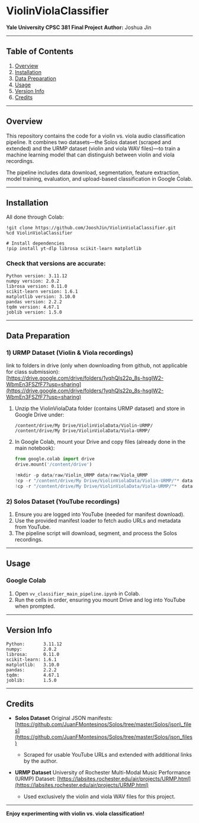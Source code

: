 # ViolinViolaClassifier

**Yale University CPSC 381 Final Project**
**Author:** Joshua Jin

---

## Table of Contents

1. [Overview](#overview)
2. [Installation](#installation)
3. [Data Preparation](#data-preparation)
4. [Usage](#usage)
5. [Version Info](#version-info)
6. [Credits](#credits)

---

## Overview

This repository contains the code for a violin vs. viola audio classification pipeline. It combines two datasets—the Solos dataset (scraped and extended) and the URMP dataset (violin and viola WAV files)—to train a machine learning model that can distinguish between violin and viola recordings.

The pipeline includes data download, segmentation, feature extraction, model training, evaluation, and upload-based classification in Google Colab.

---

## Installation

All done through Colab:
```
!git clone https://github.com/JooshJin/ViolinViolaClassifier.git
%cd ViolinViolaClassifier

# Install dependencies
!pip install yt-dlp librosa scikit-learn matplotlib
```
### Check that versions are accurate:
```
Python version: 3.11.12
numpy version: 2.0.2
librosa version: 0.11.0
scikit-learn version: 1.6.1
matplotlib version: 3.10.0
pandas version: 2.2.2
tqdm version: 4.67.1
joblib version: 1.5.0
```


---

## Data Preparation

### 1) URMP Dataset (Violin & Viola recordings)

link to folders in drive (only when downloading from github, not applicable for class submission): [https://drive.google.com/drive/folders/1yqhQIs22p_8s-hsgIW2-WbmEn3FSZfF7?usp=sharing](https://drive.google.com/drive/folders/1yqhQIs22p_8s-hsgIW2-WbmEn3FSZfF7?usp=sharing)

1. Unzip the ViolinViolaData folder (contains URMP dataset) and store in Google Drive under:

   ```text
   /content/drive/My Drive/ViolinViolaData/Violin-URMP/
   /content/drive/My Drive/ViolinViolaData/Viola-URMP/
   ```
2. In Google Colab, mount your Drive and copy files (already done in the main notebook):

   ```python
   from google.colab import drive
   drive.mount('/content/drive')

   !mkdir -p data/raw/Violin_URMP data/raw/Viola_URMP
   !cp -r "/content/drive/My Drive/ViolinViolaData/Violin-URMP/"* data/raw/Violin_URMP/
   !cp -r "/content/drive/My Drive/ViolinViolaData/Viola-URMP/"*  data/raw/Viola_URMP/
   ```

### 2) Solos Dataset (YouTube recordings)

1. Ensure you are logged into YouTube (needed for manifest download).
2. Use the provided manifest loader to fetch audio URLs and metadata from YouTube.
3. The pipeline script will download, segment, and process the Solos recordings.

---

## Usage

### Google Colab

1. Open `vv_classifier_main_pipeline.ipynb` in Colab.
2. Run the cells in order, ensuring you mount Drive and log into YouTube when prompted.

---

## Version Info

```text
Python:       3.11.12
numpy:        2.0.2
librosa:      0.11.0
scikit-learn: 1.6.1
matplotlib:   3.10.0
pandas:       2.2.2
tqdm:         4.67.1
joblib:       1.5.0
```

---

## Credits

* **Solos Dataset**
  Original JSON manifests: [https://github.com/JuanFMontesinos/Solos/tree/master/Solos/json\_files](https://github.com/JuanFMontesinos/Solos/tree/master/Solos/json_files)

  * Scraped for usable YouTube URLs and extended with additional links by the author.

* **URMP Dataset**
  University of Rochester Multi-Modal Music Performance (URMP) Dataset: [https://labsites.rochester.edu/air/projects/URMP.html](https://labsites.rochester.edu/air/projects/URMP.html)

  * Used exclusively the violin and viola WAV files for this project.

---

**Enjoy experimenting with violin vs. viola classification!**


